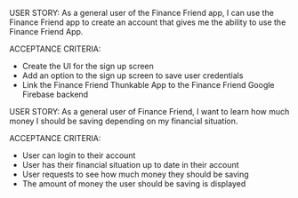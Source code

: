 
USER STORY: As a general user of the Finance Friend app, I can use the Finance Friend app 
to create an account that gives me the ability to use the Finance Friend App. 

ACCEPTANCE CRITERIA: 
* Create the UI for the sign up screen
* Add an option to the sign up screen to save user credentials
* Link the Finance Friend Thunkable App to the Finance Friend Google Firebase backend

 
USER STORY: As a general user of Finance Friend, I want to learn how much money I should be saving depending on my financial situation.

ACCEPTANCE CRITERIA: 
* User can login to their account
* User has their financial situation up to date in their account
* User requests to see how much money they should be saving
* The amount of money the user should be saving is displayed
